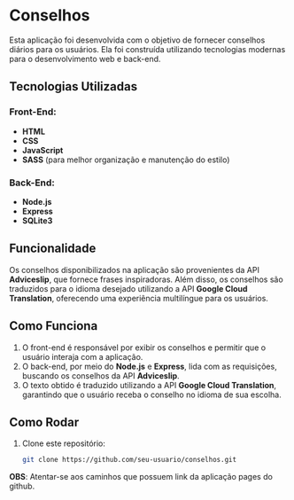 # Conselhos

Esta aplicação foi desenvolvida com o objetivo de fornecer conselhos diários para os usuários. Ela foi construída utilizando tecnologias modernas para o desenvolvimento web e back-end.

## Tecnologias Utilizadas

### Front-End:
- **HTML**
- **CSS**
- **JavaScript**
- **SASS** (para melhor organização e manutenção do estilo)

### Back-End:
- **Node.js**
- **Express**
- **SQLite3**

## Funcionalidade

Os conselhos disponibilizados na aplicação são provenientes da API **Adviceslip**, que fornece frases inspiradoras. Além disso, os conselhos são traduzidos para o idioma desejado utilizando a API **Google Cloud Translation**, oferecendo uma experiência multilíngue para os usuários.

## Como Funciona

1. O front-end é responsável por exibir os conselhos e permitir que o usuário interaja com a aplicação.
2. O back-end, por meio do **Node.js** e **Express**, lida com as requisições, buscando os conselhos da API **Adviceslip**.
3. O texto obtido é traduzido utilizando a API **Google Cloud Translation**, garantindo que o usuário receba o conselho no idioma de sua escolha.

## Como Rodar

1. Clone este repositório:
   ```bash
   git clone https://github.com/seu-usuario/conselhos.git
   ```
  **OBS**: Atentar-se aos caminhos que possuem link da aplicação pages do github.
